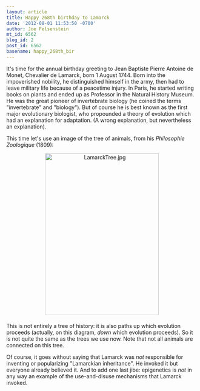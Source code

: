 ```yaml
---
layout: article
title: Happy 268th birthday to Lamarck
date: '2012-08-01 11:53:50 -0700'
author: Joe Felsenstein
mt_id: 6562
blog_id: 2
post_id: 6562
basename: happy_268th_bir
---
```

It's time for the annual birthday greeting to Jean Baptiste Pierre Antoine de Monet, Chevalier de Lamarck, born 1 August 1744.   Born into the impoverished nobility, he distinguished himself in the army, then had to leave military life because of a peacetime injury.  In Paris, he started writing books on plants and ended up as Professor in the Natural History Museum.  He was the great pioneer of invertebrate biology (he coined the terms "invertebrate" and "biology").  But of course he is best known as the first major evolutionary biologist, who propounded a theory of evolution which had an explanation for adaptation.  (A wrong explanation, but nevertheless an explanation).

This time let's use an image of the tree of animals, from his _Philosophie Zoologique_ (1809):

<img src="{{ site.baseurl }}/uploads/2012/LamarckTree.jpg" alt="LamarckTree.jpg" width="300" height="427" style="text-align: center; display: block; margin: 0 auto 20px;" class="mt-image-center" />

This is not entirely a tree of history: it is also paths up which evolution proceeds (actually, on this diagram, _down_ which evolution proceeds).  So it is not quite the same as the trees we use now.  Note that not all animals are connected on this tree.

Of course, it goes without saying that Lamarck was _not_ responsible for inventing or popularizing "Lamarckian inheritance".  He invoked it but everyone already believed it.   And to add one last jibe: epigenetics is _not_ in any way an example of the use-and-disuse mechanisms that Lamarck invoked.
